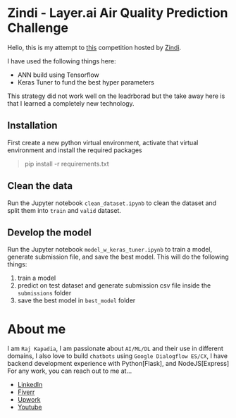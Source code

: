 # Zindi - Layer.ai Air Quality Prediction Challenge
Hello, this is my attempt to [this](https://zindi.africa/competitions/layerai-air-quality-prediction-challenge) competition hosted by [Zindi](https://zindi.africa/).

I have used the following things here:

* ANN build using Tensorflow
* Keras Tuner to fund the best hyper parameters

This strategy did not work well on the leadrborad but the take away here is that I learned a completely new technology.

## Installation
First create a new python virtual environment, activate that virtual environment and install the required packages

> pip install -r requirements.txt

## Clean the data
Run the Jupyter notebook `clean_dataset.ipynb` to clean the dataset and split them into `train` and `valid` dataset.

## Develop the model
Run the Jupyter notebook `model_w_keras_tuner.ipynb` to train a model, generate submission file, and save the best model. This will do the following things:

1. train a model
2. predict on test dataset and generate submission csv file inside the `submissions` folder
3. save the best model in `best_model` folder

# About me

I am `Raj Kapadia`, I am passionate about `AI/ML/DL` and their use in different domains, I also love to build `chatbots` using `Google Dialogflow ES/CX`, I have backend development experience with Python[Flask], and NodeJS[Express] For any work, you can reach out to me at...

* [LinkedIn](https://www.linkedin.com/in/rajkkapadia/)
* [Fiverr](https://www.fiverr.com/rajkkapadia​)
* [Upwork](https://www.upwork.com/freelancers/~0176aeacfcff7f1fc2)
* [Youtube](https://www.youtube.com/channel/UCOT01XvBSj12xQsANtTeAcQ)
